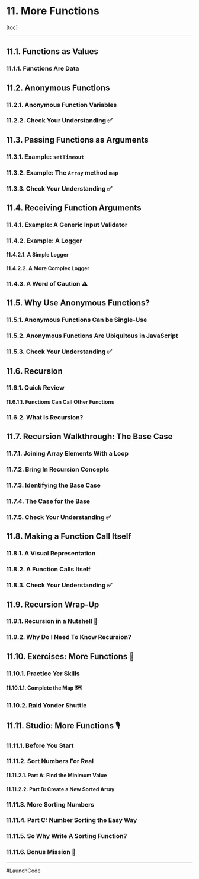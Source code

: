# 11. More Functions

[toc]

---

## 11.1. Functions as Values

### 11.1.1. Functions Are Data

## 11.2. Anonymous Functions

### 11.2.1. Anonymous Function Variables

### 11.2.2. Check Your Understanding :white_check_mark:

## 11.3. Passing Functions as Arguments

### 11.3.1. Example: `setTimeout`

### 11.3.2. Example: The `Array` method `map`

### 11.3.3. Check Your Understanding :white_check_mark:

## 11.4. Receiving Function Arguments

### 11.4.1. Example: A Generic Input Validator

### 11.4.2. Example: A Logger

#### 11.4.2.1. A Simple Logger

#### 11.4.2.2. A More Complex Logger

### 11.4.3. A Word of Caution :warning:

## 11.5. Why Use Anonymous Functions?

### 11.5.1. Anonymous Functions Can be Single-Use

### 11.5.2. Anonymous Functions Are Ubiquitous in JavaScript

### 11.5.3. Check Your Understanding :white_check_mark:

## 11.6. Recursion

### 11.6.1. Quick Review

#### 11.6.1.1. Functions Can Call Other Functions

### 11.6.2. What Is Recursion?

## 11.7. Recursion Walkthrough: The Base Case

### 11.7.1. Joining Array Elements With a Loop

### 11.7.2. Bring In Recursion Concepts

### 11.7.3. Identifying the Base Case

### 11.7.4. The Case for the Base

### 11.7.5. Check Your Understanding :white_check_mark:

## 11.8. Making a Function Call Itself

### 11.8.1. A Visual Representation

### 11.8.2. A Function Calls Itself

### 11.8.3. Check Your Understanding :white_check_mark:

## 11.9. Recursion Wrap-Up

### 11.9.1. Recursion in a Nutshell :peanuts:

### 11.9.2. Why Do I Need To Know Recursion?

## 11.10. Exercises: More Functions :runner:

### 11.10.1. Practice Yer Skills

#### 11.10.1.1. Complete the Map :world_map:

### 11.10.2. Raid Yonder Shuttle

## 11.11. Studio: More Functions :studio_microphone:

### 11.11.1. Before You Start

### 11.11.2. Sort Numbers For Real

#### 11.11.2.1. Part A: Find the Minimum Value

#### 11.11.2.2. Part B: Create a New Sorted Array

### 11.11.3. More Sorting Numbers

### 11.11.4. Part C: Number Sorting the Easy Way

### 11.11.5. So Why Write A Sorting Function?

### 11.11.6. Bonus Mission :rocket:

---

#LaunchCode

